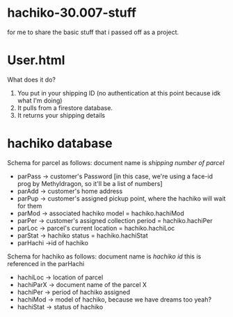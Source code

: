 # hachiko-30.007-stuff
for me to share the basic stuff that i passed off as a project.

# User.html
What does it do? 
1. You put in your shipping ID (no authentication at this point because idk what I'm doing)
2. It pulls from a firestore database.
3. It returns your shipping details

# hachiko database
Schema for parcel as follows:
document name is *shipping number of parcel*
* parPass -> customer's Password [in this case, we're using a face-id prog by Methyldragon, so it'll be a list of numbers]
* parAdd -> customer's home address
* parPup -> customer's assigned pickup point, where the hachiko will wait for them
* parMod -> associated hachiko model = hachiko.hachiMod
* parPer -> customer's assigned collection period = hachiko.hachiPer
* parLoc -> parcel's current location = hachiko.hachiLoc
* parStat -> hachiko status = hachiko.hachiStat
* parHachi ->id of hachiko
  

Schema for hachiko as follows:
document name is *hachiko id* this is referenced in the parHachi

* hachiLoc -> location of parcel 
* hachiParX -> document name of the parcel X
* hachiPer -> period of hachiko assigned
* hachiMod -> model of hachiko, because we have dreams too yeah?
* hachiStat -> status of hachiko
